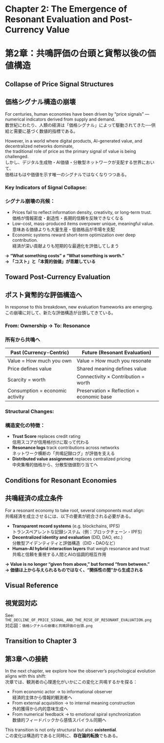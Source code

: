 # Chapter 2: The Emergence of Resonant Evaluation and Post-Currency Value  
# 第2章：共鳴評価の台頭と貨幣以後の価値構造

## Collapse of Price Signal Structures  
## 価格シグナル構造の崩壊

For centuries, human economies have been driven by “price signals” — numerical indicators derived from supply and demand.  
数世紀にわたり、人類の経済は「価格シグナル」によって駆動されてきた──供給と需要に基づく数値的指標である。

However, in a world where digital products, AI-generated value, and decentralized networks dominate,  
the traditional role of price as the primary signal of value is being challenged.  
しかし、デジタル生成物・AI価値・分散型ネットワークが支配する世界において、  
価格はもはや価値を示す唯一のシグナルではなくなりつつある。

### Key Indicators of Signal Collapse:  
### シグナル崩壊の兆候：

- Prices fail to reflect information density, creativity, or long-term trust.  
  価格が情報密度・創造性・長期的信頼を反映できなくなる  
- Low-cost, mass-produced items overpower unique, meaningful value.  
  意味ある価値よりも大量生産・低価格品が市場を支配  
- Economic systems reward short-term optimization over deep contribution.  
  経済が深い貢献よりも短期的な最適化を評価してしまう

**→ “What something costs” ≠ “What something is worth.”**  
**→ 「コスト」と「本質的価値」が乖離している**

## Toward Post-Currency Evaluation  
## ポスト貨幣的な評価構造へ

In response to this breakdown, new evaluation frameworks are emerging.  
この崩壊に対して、新たな評価構造が台頭してきている。

### From: Ownership → To: Resonance  
### 所有から共鳴へ

| Past (Currency-Centric)           | Future (Resonant Evaluation)               |
|----------------------------------|--------------------------------------------|
| Value = How much you own         | Value = How much you resonate              |
| Price defines value              | Shared meaning defines value               |
| Scarcity = worth                 | Connectivity × Contribution = worth        |
| Consumption = economic activity  | Preservation × Reflection = economic base  |

### Structural Changes:  
### 構造変化の特徴：

- **Trust Score** replaces credit rating  
  信用スコアが信用格付けに取って代わる  
- **Resonance logs** track contributions across networks  
  ネットワーク横断の「共鳴記録ログ」が評価を支える  
- **Distributed value assignment** replaces centralized pricing  
  中央集権的価格から、分散型価値割り当てへ

## Conditions for Resonant Economies  
## 共鳴経済の成立条件

For a resonant economy to take root, several components must align:  
共鳴経済を成立させるには、以下の要素が統合される必要がある。

- **Transparent record systems** (e.g. blockchains, IPFS)  
  トランスペアレントな記録システム（例：ブロックチェーン・IPFS）
- **Decentralized identity and evaluation** (DID, DAO, etc.)  
  分散型アイデンティティと評価構造（DID・DAOなど）
- **Human–AI hybrid interaction layers** that weigh resonance and trust  
  共鳴と信頼を重視する人間とAIの協調的相互作用

**→ Value is no longer “given from above,” but formed “from between.”**  
**→ 価値は上から与えられるものではなく、“関係性の間”から生成される**

## Visual Reference  
## 視覚図対応

See: `THE_DECLINE_OF_PRICE_SIGNAL_AND_THE_RISE_OF_RESONANT_EVALUATION.png`  
対応図：`価格シグナルの崩壊と共鳴評価の台頭.png`

## Transition to Chapter 3  
## 第3章への接続

In the next chapter, we explore how the observer’s psychological evolution aligns with this shift:  
次章では、観測者の心理進化がいかにこの変化と共鳴するかを探る：

- From economic actor → to informational observer  
  経済的主体から情報的観測者へ  
- From external acquisition → to internal meaning construction  
  外的獲得から内的意味生成へ  
- From numerical feedback → to emotional spiral synchronization  
  数値的フィードバックから感情スパイラル同期へ

This transition is not only structural but also **existential**.  
この変化は構造的であると同時に、**存在論的転換**でもある。
